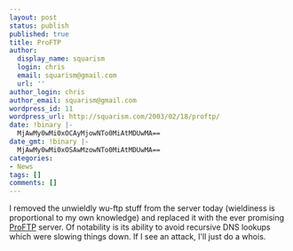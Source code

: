 ```yaml
---
layout: post
status: publish
published: true
title: ProFTP
author:
  display_name: squarism
  login: chris
  email: squarism@gmail.com
  url: ''
author_login: chris
author_email: squarism@gmail.com
wordpress_id: 11
wordpress_url: http://squarism.com/2003/02/18/proftp/
date: !binary |-
  MjAwMy0wMi0xOCAyMjowNTo0MiAtMDUwMA==
date_gmt: !binary |-
  MjAwMy0wMi0xOSAwMzowNTo0MiAtMDUwMA==
categories:
- News
tags: []
comments: []
---
```

I removed the unwieldly wu-ftp stuff from the server today (wieldiness is proportional to my own knowledge) and replaced it with the ever promising [ProFTP](http://www.proftpd.net/) server.  Of notability is its ability to avoid recursive DNS lookups which were slowing things down.  If I see an attack, I'll just do a whois.